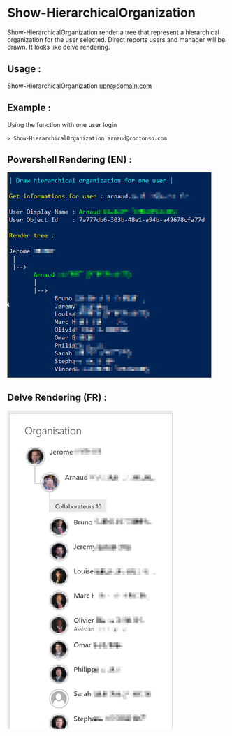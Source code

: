 Show-HierarchicalOrganization
===================

Show-HierarchicalOrganization render a tree that represent a hierarchical organization for the user selected. Direct reports users and manager will be drawn. It looks like delve rendering.


## Usage :

Show-HierarchicalOrganization upn@domain.com


## Example :

Using the function with one user login
```
> Show-HierarchicalOrganization arnaud@contonso.com
```

## Powershell Rendering (EN) : 

![alt tag](images/result.png) 

## Delve Rendering (FR) : 

![alt tag](images/delve.png) 
